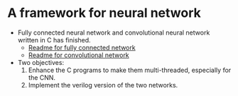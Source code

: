 # A framework for neural network
* Fully connected neural network and convolutional neural network written in C has finished.
  * [Readme for fully connected network](C/README.md#fully-connected-network)
  * [Readme for convolutional network](C/README.md#convolutional-neural-network)
* Two objectives:
  1. Enhance the C programs to make them multi-threaded, especially for the CNN.
  2. Implement the verilog version of the two networks.
  
